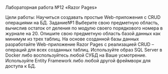 Лабораторная работа №12
«Razor Pages»

Цели работы:
Научиться создавать простые Web-приложения с CRUD операциями на БД.
Задание№1
    Выберите свою предметную область, вычислив остаток от деления по модулю своего порядкового номера в журнале на 20.
Опишите свою предметную область базой данных как минимум из трех таблиц.
На основе созданной базы данных разработайте Web-приложение Razor Pages с реализацией CRUD – операций для всех созданных таблиц.
Используйте образ SQL Server в Docker либо воспользуйтесь любой СУБД на Ваше усмотрение. Используйте Entity Framework либо любой другой фреймворк для доступа к БД.
